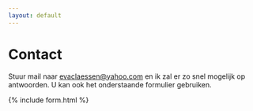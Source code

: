 ```yaml
---
layout: default
---
```

# Contact
Stuur mail naar <a href="evaclaessen@yahoo.com" class="email">evaclaessen@yahoo.com</a> en ik zal er zo snel mogelijk op antwoorden. U kan ook het onderstaande formulier gebruiken.

{% include form.html %}